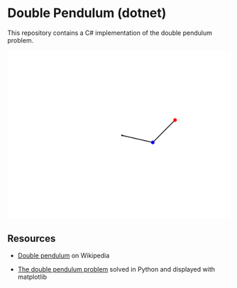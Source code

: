 # Double Pendulum (dotnet)
This repository contains a C# implementation of the double pendulum problem.

![](dev/double-pendulum.gif)

## Resources

* [Double pendulum](https://en.wikipedia.org/wiki/Double_pendulum) on Wikipedia

* [The double pendulum problem](https://matplotlib.org/stable/gallery/animation/double_pendulum.html#sphx-glr-gallery-animation-double-pendulum-py) solved in Python and displayed with matplotlib